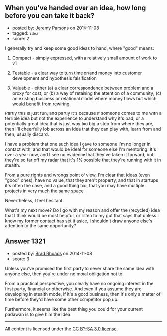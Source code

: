 ## When you've handed over an idea, how long before you can take it back?

- posted by: [Jeremy Parsons](https://stackexchange.com/users/497810/jeremy-parsons) on 2014-11-08
- tagged: `idea`
- score: 2

<p>I generally try and keep some good ideas to hand, where "good" means:</p>

<ol>
<li><p>Compact - simply expressed, with a relatively small amount of work to v1</p></li>
<li><p>Testable - a clear way to turn time or/and money into customer development and hypothesis falsification</p></li>
<li><p>Valuable - either (a) a clear correspondence between problem and a proxy for cost; or (b) a way of retaining the attention of a community; (c) an existing business or relational model where money flows but which would benefit from rewiring</p></li>
</ol>

<p>Partly this is just fun, and partly it's because if someone comes to me with a terrible idea but not the experience to understand why it's bad, or a potentially great idea that is just way too big a step from where they are, then I'll cheerfully lob across an idea that they can play with, learn from and then, usually discard.</p>

<p>I have a problem that one such idea I gave to someone I'm no longer in contact with, and that would be ideal for someone else I'm mentoring. It's over a year now, and I see no evidence that they've taken it forward, but they're so far off my radar that it's 1% possible that they're running with it in stealth.</p>

<p>From a pure rights and wrongs point of view, I'm clear that ideas (even "good" ones), have no value, that they aren't property, and that in startups it's often the case, and a good thing too, that you may have multiple projects in very much the same space.</p>

<p>Nevertheless, I feel hesitant.</p>

<p>What's my next move? Do I go with my reason and offer the (recycled) idea that I think would be most helpful, or listen to my gut that says that unless I know my former contact has set it aside, I shouldn't draw anyone else's attention to the same opportunity?</p>



## Answer 1321

- posted by: [Brad Rhoads](https://stackexchange.com/users/42121/brad-rhoads) on 2014-11-08
- score: 3

<p>Unless you've promised the first party to never share the same idea with anyone else, then you're under no moral obligation not to.</p>

<p>From a practical perspective, you clearly have no ongoing interest in the first party, financial or otherwise. And even if you assume they are developing in stealth mode, if it's a good business, then it's only a matter of time before they'd have some other competitor pop up.</p>

<p>Furthermore, it seems like the best thing you could for your current padawan is to give him the idea.</p>




---

All content is licensed under the [CC BY-SA 3.0 license](https://creativecommons.org/licenses/by-sa/3.0/).

